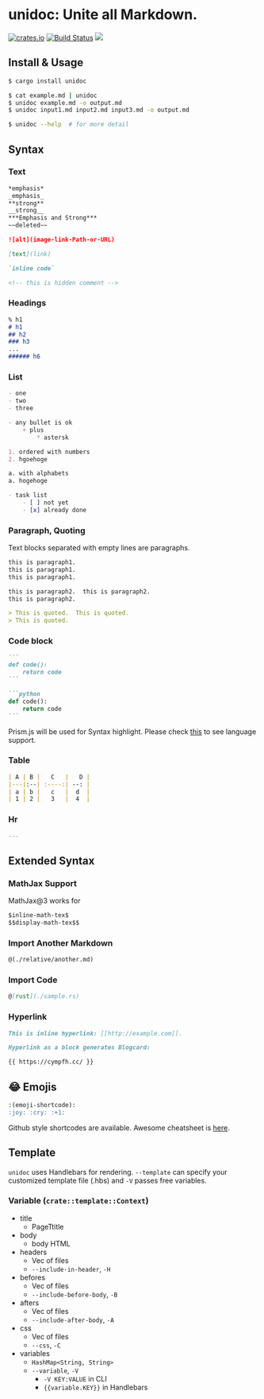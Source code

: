 # unidoc: Unite all Markdown.

<p>
    <a href="https://crates.io/crates/unidoc"><img src="https://img.shields.io/crates/v/unidoc.svg?style=flat-square" alt="crates.io" /></a>
    <a href="https://actions-badge.atrox.dev/cympfh/unidoc/goto?ref=main"><img alt="Build Status" src="https://img.shields.io/endpoint.svg?url=https%3A%2F%2Factions-badge.atrox.dev%2Fcympfh%2Funidoc%2Fbadge%3Fref%3Dmain&style=flat-square" /></a>
    <a href="https://github.com/cympfh/unidoc/blob/main/LICENSE"><img src="https://img.shields.io/crates/l/unidoc.svg?style=flat-square" /></a>
</p>

## Install & Usage

```sh
$ cargo install unidoc

$ cat example.md | unidoc
$ unidoc example.md -o output.md
$ unidoc input1.md input2.md input3.md -o output.md

$ unidoc --help  # for more detail
```

## Syntax

### Text

```markdown
*emphasis*
_emphasis_
**strong**
__strong__
***Emphasis and Strong***
~~deleted~~

![alt](image-link-Path-or-URL)

[text](link)

`inline code`

<!-- this is hidden comment -->
```

### Headings

```markdown
% h1
# h1
## h2
### h3
...
###### h6
```

### List

```markdown
- one
- two
- three

- any bullet is ok
    + plus
        * astersk

1. ordered with numbers
2. hgoehoge

a. with alphabets
a. hogehoge

- task list
    - [ ] not yet
    - [x] already done
```

### Paragraph, Quoting

Text blocks separated with empty lines are paragraphs.

```markdown
this is paragraph1.
this is paragraph1.
this is paragraph1.

this is paragraph2.  this is paragraph2.
this is paragraph2.

> This is quoted.  This is quoted.
> This is quoted.
```

### Code block

````markdown
```
def code():
    return code
```

```python
def code():
    return code
```
````

Prism.js will be used for Syntax highlight.
Please check [this](https://prismjs.com/#basic-usage) to see language support.

### Table

```markdown
| A | B |   C   |   D |
|---|:--| :----:| --: |
| a | b |   c   |  d  |
| 1 | 2 |   3   |  4  |
```

### Hr

```markdown
---
```

## Extended Syntax

### MathJax Support

MathJax@3 works for

```markdown
$inline-math-tex$
$$display-math-tex$$
```

### Import Another Markdown

```markdown
@(./relative/another.md)
```

### Import Code

```markdown
@[rust](./sample.rs)
```

### Hyperlink

```markdown
This is inline hyperlink: [[http://example.com]].
```

```markdown
Hyperlink as a block generates Blogcard:

{{ https://cympfh.cc/ }}
```

## :joy: Emojis

```markdown
:(emoji-shortcode):
:joy: :cry: :+1:
```

Github style shortcodes are available.
Awesome cheatsheet is [here](https://github.com/ikatyang/emoji-cheat-sheet/blob/master/README.md).

## Template

`unidoc` uses Handlebars for rendering.
`--template` can specify your customized template file (.hbs) and `-V` passes free variables.

### Variable (`crate::template::Context`)

- title
    - PageTtitle
- body
    - body HTML
- headers
    - Vec of files
    - `--include-in-header`, `-H`
- befores
    - Vec of files
    - `--include-before-body`, `-B`
- afters
    - Vec of files
    - `--include-after-body`, `-A`
- css
    - Vec of files
    - `--css`, `-C`
- variables
    - `HashMap<String, String>`
    - `--variable`, `-V`
        - `-V KEY:VALUE` in CLI
        - `{{variable.KEY}}` in Handlebars

